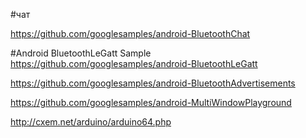 
#чат

https://github.com/googlesamples/android-BluetoothChat

#Android BluetoothLeGatt Sample
https://github.com/googlesamples/android-BluetoothLeGatt


https://github.com/googlesamples/android-BluetoothAdvertisements


https://github.com/googlesamples/android-MultiWindowPlayground


http://cxem.net/arduino/arduino64.php
